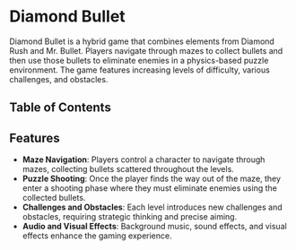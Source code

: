 # Diamond Bullet

Diamond Bullet is a hybrid game that combines elements from Diamond Rush and Mr. Bullet. Players navigate through mazes to collect bullets and then use those bullets to eliminate enemies in a physics-based puzzle environment. The game features increasing levels of difficulty, various challenges, and obstacles.

## Table of Contents


## Features

- **Maze Navigation**: Players control a character to navigate through mazes, collecting bullets scattered throughout the levels.
- **Puzzle Shooting**: Once the player finds the way out of the maze, they enter a shooting phase where they must eliminate enemies using the collected bullets.
- **Challenges and Obstacles**: Each level introduces new challenges and obstacles, requiring strategic thinking and precise aiming.
- **Audio and Visual Effects**: Background music, sound effects, and visual effects enhance the gaming experience.

